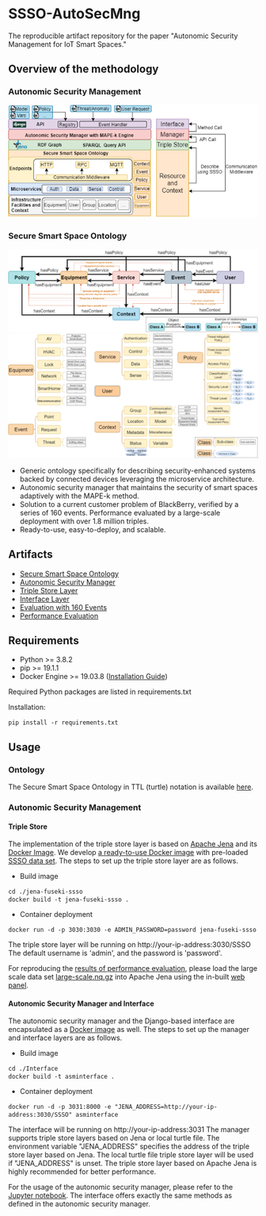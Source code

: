 # SSSO-AutoSecMng
The reproducible artifact repository for the paper "Autonomic Security Management for IoT Smart Spaces."
## Overview of the methodology
### Autonomic Security Management
![alt text](docs/autonomic-security-manager.png "Overview of the architecture of the proposed autonomic security manager. There are four layers in the system, namely Resource and Context, Triple Store, Manager, and Interface, marked in different colors. Interactions between layers are shown on the right.")
### Secure Smart Space Ontology
![alt text](docs/ssso-overview.png "The Overview of Smart Secure Space Ontology (SSSO). Each box is a top-level class in SSSO. The solid lines represent object properties. Examples of relationships among classes are described by dotted lines.")
![alt text](docs/ssso-class-hierarchy.png "The Class Hierarchy of SSSO.")
* Generic ontology specifically for describing security-enhanced systems backed by connected devices leveraging the microservice architecture.
* Autonomic security manager that maintains the security of smart spaces adaptively with the MAPE-k method.
* Solution to a current customer problem of BlackBerry, verified by a series of 160 events. Performance evaluated by a large-scale deployment with over 1.8 million triples.
* Ready-to-use, easy-to-deploy, and scalable.

## Artifacts
* [Secure Smart Space Ontology](./Ontology/ssso.ttl)
* [Autonomic Security Manager](./SSSO)
* [Triple Store Layer](./jena-fuseki-ssso)
* [Interface Layer](./Interface)
* [Evaluation with 160 Events](./160Events/Events-160.ipynb)
* [Performance Evaluation](./Performance/Performance-Evaluation.ipynb)

## Requirements
* Python >= 3.8.2
* pip >= 19.1.1
* Docker Engine >= 19.03.8 ([Installation Guide](https://docs.docker.com/engine/install/))

Required Python packages are listed in requirements.txt

Installation:
```
pip install -r requirements.txt
```


## Usage
### Ontology
The Secure Smart Space Ontology in TTL (turtle) notation is available [here](./Ontology/ssso.ttl).
### Autonomic Security Management
#### Triple Store
The implementation of the triple store layer is based on [Apache Jena](https://jena.apache.org/index.html) and its [Docker Image](https://github.com/stain/jena-docker). 
We develop [a ready-to-use Docker image](./jena-fuseki-ssso) with pre-loaded [SSSO data set](./Ontology/ssso.ttl).
The steps to set up the triple store layer are as follows.

* Build image
```
cd ./jena-fuseki-ssso
docker build -t jena-fuseki-ssso .
```

* Container deployment
```
docker run -d -p 3030:3030 -e ADMIN_PASSWORD=password jena-fuseki-ssso
```
The triple store layer will be running on http://your-ip-address:3030/SSSO
The default username is 'admin', and the password is 'password'.

For reproducing the [results of performance evaluation](./Performance/Performance-Evaluation.ipynb), please load the large scale data set [large-scale.nq.gz](./Performance/large-scale.nq.gz) into Apache Jena using the in-built [web panel](http://your-ip-address:3030/manage.html).

#### Autonomic Security Manager and Interface
The autonomic security manager and the Django-based interface are encapsulated as a [Docker image](./Interface) as well.
The steps to set up the manager and interface layers are as follows.
* Build image
```
cd ./Interface
docker build -t asminterface .
```

* Container deployment
```
docker run -d -p 3031:8000 -e "JENA_ADDRESS=http://your-ip-address:3030/SSSO" asminterface
```
The interface will be running on http://your-ip-address:3031 
The manager supports triple store layers based on Jena or local turtle file. 
The environment variable "JENA_ADDRESS" specifies the address of the triple store layer based on Jena.
The local turtle file triple store layer will be used if "JENA_ADDRESS" is unset.
The triple store layer based on Apache Jena is highly recommended for better performance.

For the usage of the autonomic security manager, please refer to the [Jupyter notebook](./160Events/Events-160.ipynb).
The interface offers exactly the same methods as defined in the autonomic security manager.